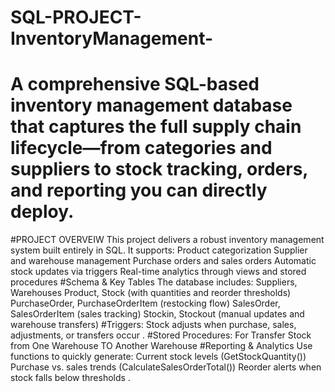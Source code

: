 # SQL-PROJECT-InventoryManagement-
# A comprehensive SQL-based inventory management database that captures the full supply chain lifecycle—from categories and suppliers to stock tracking, orders, and reporting you can directly deploy.
#PROJECT OVERVEIW
This project delivers a robust inventory management system built entirely in SQL. It supports:
Product categorization
Supplier and warehouse management
Purchase orders and sales orders
Automatic stock updates via triggers
Real-time analytics through views and stored procedures
#Schema & Key Tables
The database includes:
 Suppliers, Warehouses
Product, Stock (with quantities and reorder thresholds)
PurchaseOrder, PurchaseOrderItem (restocking flow)
SalesOrder, SalesOrderItem (sales tracking)
Stockin, Stockout (manual updates and warehouse transfers)
#Triggers:
Stock adjusts when purchase, sales, adjustments, or transfers occur .
#Stored Procedures:
For Transfer Stock from One Warehouse TO Another Warehouse
#Reporting & Analytics
Use functions to quickly generate:
Current stock levels (GetStockQuantity())
Purchase vs. sales trends (CalculateSalesOrderTotal())
Reorder alerts when stock falls below thresholds
.




